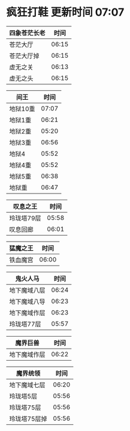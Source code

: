 # 疯狂打鞋 更新时间 07:07

| 四象苍茫长老   | 时间    |
|--------|-------|
| 苍茫大厅 | 06:15 |
| 苍茫大厅掉 | 06:15 |
| 虚无之关 | 06:13 |
| 虚无之头 | 06:15 |

| 间王   | 时间    |
|--------|-------|
| 地狱10重 | 07:07 |
| 地狱1重 | 06:21 |
| 地狱2重 | 05:20 |
| 地狱3重 | 06:56 |
| 地狱4 | 05:52 |
| 地狱4重 | 05:52 |
| 地狱5重 | 06:38 |
| 地狱重 | 06:47 |

| 叹息之王   | 时间    |
|--------|-------|
| 玲珑塔79层 | 05:58 |
| 叹息回廊 | 06:01 |

| 猛魔之王   | 时间    |
|--------|-------|
| 铁血魔宫 | 06:00 |

| 鬼火人马   | 时间    |
|--------|-------|
| 地下魔域八层 | 06:24 |
| 地下魔域八导 | 06:23 |
| 地下魔域作层 | 06:23 |
| 玲珑塔77层 | 05:57 |

| 魔界巨兽   | 时间    |
|--------|-------|
| 地下魔域作层 | 06:22 |

| 魔界统领   | 时间    |
|--------|-------|
| 地下魔域七层 | 06:20 |
| 玲珑塔5层 | 05:56 |
| 玲珑塔75层 | 05:56 |
| 玲珑塔75层掉 | 05:56 |